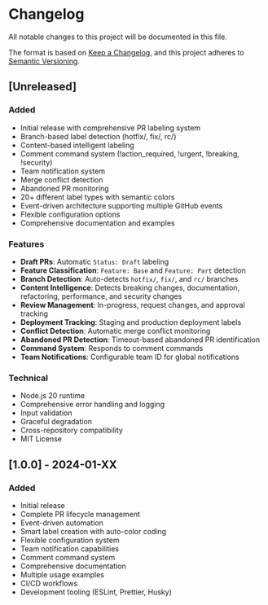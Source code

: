 # Changelog

All notable changes to this project will be documented in this file.

The format is based on [Keep a Changelog](https://keepachangelog.com/en/1.0.0/),
and this project adheres to [Semantic Versioning](https://semver.org/spec/v2.0.0.html).

## [Unreleased]

### Added

- Initial release with comprehensive PR labeling system
- Branch-based label detection (hotfix/, fix/, rc/)
- Content-based intelligent labeling
- Comment command system (!action_required, !urgent, !breaking, !security)
- Team notification system
- Merge conflict detection
- Abandoned PR monitoring
- 20+ different label types with semantic colors
- Event-driven architecture supporting multiple GitHub events
- Flexible configuration options
- Comprehensive documentation and examples

### Features

- **Draft PRs**: Automatic `Status: Draft` labeling
- **Feature Classification**: `Feature: Base` and `Feature: Part` detection
- **Branch Detection**: Auto-detects `hotfix/`, `fix/`, and `rc/` branches
- **Content Intelligence**: Detects breaking changes, documentation, refactoring, performance, and security changes
- **Review Management**: In-progress, request changes, and approval tracking
- **Deployment Tracking**: Staging and production deployment labels
- **Conflict Detection**: Automatic merge conflict monitoring
- **Abandoned PR Detection**: Timeout-based abandoned PR identification
- **Command System**: Responds to comment commands
- **Team Notifications**: Configurable team ID for global notifications

### Technical

- Node.js 20 runtime
- Comprehensive error handling and logging
- Input validation
- Graceful degradation
- Cross-repository compatibility
- MIT License

## [1.0.0] - 2024-01-XX

### Added

- Initial release
- Complete PR lifecycle management
- Event-driven automation
- Smart label creation with auto-color coding
- Flexible configuration system
- Team notification capabilities
- Comment command system
- Comprehensive documentation
- Multiple usage examples
- CI/CD workflows
- Development tooling (ESLint, Prettier, Husky)
